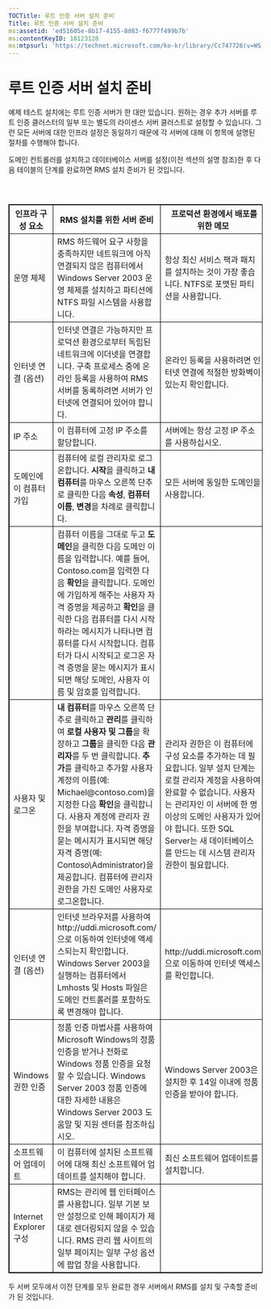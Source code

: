 ```yaml
---
TOCTitle: 루트 인증 서버 설치 준비
Title: 루트 인증 서버 설치 준비
ms:assetid: 'ed51605e-8b17-4155-8d83-f6777f499b7b'
ms:contentKeyID: 18123128
ms:mtpsurl: 'https://technet.microsoft.com/ko-kr/library/Cc747726(v=WS.10)'
---
```


루트 인증 서버 설치 준비
========================

예제 테스트 설치에는 루트 인증 서버가 한 대만 있습니다. 원하는 경우 추가 서버를 루트 인증 클러스터의 일부 또는 별도의 라이센스 서버 클러스트로 설정할 수 있습니다. 그런 모든 서버에 대한 인프라 설정은 동일하기 때문에 각 서버에 대해 이 항목에 설명된 절차를 수행해야 합니다.

도메인 컨트롤러를 설치하고 데이터베이스 서버를 설정(이전 섹션의 설명 참조)한 후 다음 테이블의 단계를 완료하면 RMS 설치 준비가 된 것입니다.

###  

 
<table style="border:1px solid black;">
<colgroup>
<col width="33%" />
<col width="33%" />
<col width="33%" />
</colgroup>
<thead>
<tr class="header">
<th style="border:1px solid black;" >인프라 구성 요소</th>
<th style="border:1px solid black;" >RMS 설치를 위한 서버 준비</th>
<th style="border:1px solid black;" > 프로덕션 환경에서 배포를 위한 메모</th>
</tr>
</thead>
<tbody>
<tr class="odd">
<td style="border:1px solid black;">운영 체제</td>
<td style="border:1px solid black;">RMS 하드웨어 요구 사항을 충족하지만 네트워크에 아직 연결되지 않은 컴퓨터에서 Windows Server 2003 운영 체제를 설치하고 파티션에 NTFS 파일 시스템을 사용합니다.</td>
<td style="border:1px solid black;">항상 최신 서비스 팩과 패치를 설치하는 것이 가장 좋습니다. NTFS로 포맷된 파티션을 사용합니다.</td>
</tr>
<tr class="even">
<td style="border:1px solid black;">인터넷 연결
(옵션)</td>
<td style="border:1px solid black;">인터넷 연결은 가능하지만 프로덕션 환경으로부터 독립된 네트워크에 이더넷을 연결합니다. 구축 프로세스 중에 온라인 등록을 사용하여 RMS 서버를 동록하려면 서버가 인터넷에 연결되어 있어야 합니다.</td>
<td style="border:1px solid black;">온라인 등록을 사용하려면 인터넷 연결에 적절한 방화벽이 있는지 확인합니다.</td>
</tr>
<tr class="odd">
<td style="border:1px solid black;">IP 주소</td>
<td style="border:1px solid black;">이 컴퓨터에 고정 IP 주소를 할당합니다.</td>
<td style="border:1px solid black;">서버에는 항상 고정 IP 주소를 사용하십시오.</td>
</tr>
<tr class="even">
<td style="border:1px solid black;">도메인에 이 컴퓨터 가입</td>
<td style="border:1px solid black;">컴퓨터에 로컬 관리자로 로그온합니다. <strong>시작</strong>을 클릭하고 <strong>내 컴퓨터</strong>를 마우스 오른쪽 단추로 클릭한 다음 <strong>속성</strong>, <strong>컴퓨터 이름</strong>, <strong>변경</strong>을 차례로 클릭합니다.</td>
<td style="border:1px solid black;">모든 서버에 동일한 도메인을 사용합니다.</td>
</tr>
<tr class="odd">
<td style="border:1px solid black;"> </td>
<td style="border:1px solid black;">컴퓨터 이름을 그대로 두고 <strong>도메인</strong>을 클릭한 다음 도메인 이름을 입력합니다. 예를 들어, Contoso.com을 입력한 다음 <strong>확인</strong>을 클릭합니다. 도메인에 가입하게 해주는 사용자 자격 증명을 제공하고 <strong>확인</strong>을 클릭한 다음 컴퓨터를 다시 시작하라는 메시지가 나타나면 컴퓨터를 다시 시작합니다. 컴퓨터가 다시 시작되고 로그온 자격 증명을 묻는 메시지가 표시되면 해당 도메인, 사용자 이름 및 암호를 입력합니다.</td>
<td style="border:1px solid black;"> </td>
</tr>
<tr class="even">
<td style="border:1px solid black;">사용자 및 로그온</td>
<td style="border:1px solid black;"><strong>내 컴퓨터</strong>를 마우스 오른쪽 단추로 클릭하고 <strong>관리</strong>를 클릭하여 <strong>로컬 사용자 및 그룹</strong>을 확장하고 <strong>그룹</strong>을 클릭한 다음 <strong>관리자</strong>를 두 번 클릭합니다.
<strong>추가</strong>를 클릭하고 추가할 사용자 계정의 이름(예: Michael@contoso.com)을 지정한 다음 <strong>확인</strong>을 클릭합니다. 사용자 계정에 관리자 권한을 부여합니다. 자격 증명을 묻는 메시지가 표시되면 해당 자격 증명(예: Contoso\Administrator)을 제공합니다.
컴퓨터에 관리자 권한을 가진 도메인 사용자로 로그온합니다.</td>
<td style="border:1px solid black;">관리자 권한은 이 컴퓨터에 구성 요소를 추가하는 데 필요합니다. 일부 설치 단계는 로컬 관리자 계정을 사용하여 완료할 수 없습니다. 사용자는 관리자인 이 서버에 한 명 이상의 도메인 사용자가 있어야 합니다. 또한 SQL Server는 새 데이터베이스를 만드는 데 시스템 관리자 권한이 필요합니다.</td>
</tr>
<tr class="odd">
<td style="border:1px solid black;">인터넷 연결
(옵션)</td>
<td style="border:1px solid black;">인터넷 브라우저를 사용하여 http://uddi.microsoft.com/으로 이동하여 인터넷에 액세스되는지 확인합니다. Windows Server 2003을 실행하는 컴퓨터에서 Lmhosts 및 Hosts 파일은 도메인 컨트롤러를 포함하도록 변경해야 합니다.</td>
<td style="border:1px solid black;">http://uddi.microsoft.com으로 이동하여 인터넷 액세스를 확인합니다.</td>
</tr>
<tr class="even">
<td style="border:1px solid black;">Windows 권한 인증</td>
<td style="border:1px solid black;">정품 인증 마법사를 사용하여 Microsoft Windows의 정품 인증을 받거나 전화로 Windows 정품 인증을 요청할 수 있습니다. Windows Server 2003 정품 인증에 대한 자세한 내용은 Windows Server 2003 도움말 및 지원 센터를 참조하십시오.</td>
<td style="border:1px solid black;">Windows Server 2003은 설치한 후 14일 이내에 정품 인증을 받아야 합니다.</td>
</tr>
<tr class="odd">
<td style="border:1px solid black;">소프트웨어 업데이트</td>
<td style="border:1px solid black;">이 컴퓨터에 설치된 소프트웨어에 대해 최신 소프트웨어 업데이트를 설치해야 합니다.</td>
<td style="border:1px solid black;">최신 소프트웨어 업데이트를 설치합니다.</td>
</tr>
<tr class="even">
<td style="border:1px solid black;">Internet Explorer 구성</td>
<td style="border:1px solid black;">RMS는 관리에 웹 인터페이스를 사용합니다. 일부 기본 보안 설정으로 인해 페이지가 제대로 렌더링되지 않을 수 있습니다. RMS 관리 웹 사이트의 일부 페이지는 일부 구성 옵션에 팝업 창을 사용합니다.</td>
<td style="border:1px solid black;"> </td>
</tr>
</tbody>
</table>
  
두 서버 모두에서 이전 단계를 모두 완료한 경우 서버에서 RMS를 설치 및 구축할 준비가 된 것입니다.
